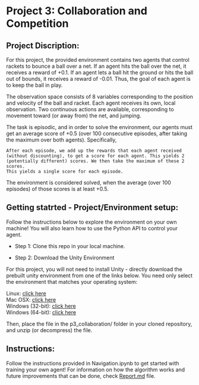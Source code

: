 # Project 3: Collaboration and Competition

## Project Discription: <br>
[](tennis.png)
For this project, the provided environment contains two agents that control rackets to bounce a ball over a net. If an agent hits the ball over the net, it receives a reward of +0.1. If an agent lets a ball hit the ground or hits the ball out of bounds, it receives a reward of -0.01. Thus, the goal of each agent is to keep the ball in play.

The observation space consists of 8 variables corresponding to the position and velocity of the ball and racket. Each agent receives its own, local observation. Two continuous actions are available, corresponding to movement toward (or away from) the net, and jumping.

The task is episodic, and in order to solve the environment, our agents must get an average score of +0.5 (over 100 consecutive episodes, after taking the maximum over both agents). Specifically,

    After each episode, we add up the rewards that each agent received (without discounting), to get a score for each agent. This yields 2 (potentially different) scores. We then take the maximum of these 2 scores.
    This yields a single score for each episode.

The environment is considered solved, when the average (over 100 episodes) of those scores is at least +0.5.


## Getting statrted - Project/Environment setup:
Follow the instructions below to explore the environment on your own machine! You will also learn how to use the Python API to control your agent.

* Step 1: Clone this repo in your local machine.

* Step 2: Download the Unity Environment

For this project, you will not need to install Unity - directly download the prebuilt unity environment from one of the links below. You need only select the environment that matches your operating system:

Linux: [click here](https://s3-us-west-1.amazonaws.com/udacity-drlnd/P3/Tennis/Tennis_Linux.zip) <br>
Mac OSX: [click here](https://s3-us-west-1.amazonaws.com/udacity-drlnd/P3/Tennis/Tennis.app.zip)<br>
Windows (32-bit): [click here](https://s3-us-west-1.amazonaws.com/udacity-drlnd/P3/Tennis/Tennis_Windows_x86.zip)<br>
Windows (64-bit): [click here](https://s3-us-west-1.amazonaws.com/udacity-drlnd/P3/Tennis/Tennis_Windows_x86_64.zip)<br>

Then, place the file in the p3_collaboration/ folder in your cloned repository, and unzip (or decompress) the file.

## Instructions:

Follow the instructions provided in Navigation.ipynb to get started with training your own agent! For information on how the algorithm works and future improvements that can be done, check [Report.md](Report.md) file.
